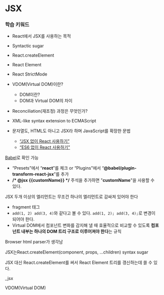 # JSX

### 학습 키워드

* React에서 JSX를 사용하는 목적
* Syntactic sugar
* React.createElement
* React Element
* React StrictMode
* VDOM(Virtual DOM)이란?
  * DOM이란?
  * DOM과 Virtual DOM의 차이
* Reconciliation(재조정) 과정은 무엇인가?



* XML-like syntax extension to ECMAScript
* 문자열도, HTML도 아니고 JSX라 하며 JavaScript를 확장한 문법
  * [“JSX 없이 React 사용하기”](https://ko.reactjs.org/docs/react-without-jsx.html)&#x20;
  * [“ES6 없이 React 사용하기”](https://ko.reactjs.org/docs/react-without-es6.html)



[Babel](https://babeljs.io/repl)로 확인 가능

* “Presets”에서 “**react**”를 체크 or “Plugins”에서 “**@babel/plugin-transform-react-jsx**”를 추가
* **/\* @jsx \{{customName\}} \*/** 주석을 추가하면 "**customName**"을 사용할 수 있다.



JSX 두개 이상의 엘리먼트는 무조건 하나의 엘리먼트로 감싸져 있어야 한다

* fragment 태그
* `add(1, 2) add(3, 4)`와 같다고 볼 수 있다. `add(1, 2); add(3, 4);`로 변경이 되어야 한다.
* Virtual DOM에서 컴포넌트 변화를 감지해 낼 때 효율적으로 비교할 수 있도록 **컴포넌트 내부는 하나의 DOM 트리 구조로 이루어져야 한다**는 규칙

Browser html parser가 생각남

JSX는React.createElement(component, props, ...children)  syntax sugar



JSX 대신 React.createElement를 써서 React Element 트리를 갱신하는데 쓸 수 있다.



\_jsx&#x20;



VDOM(Virtual DOM)
